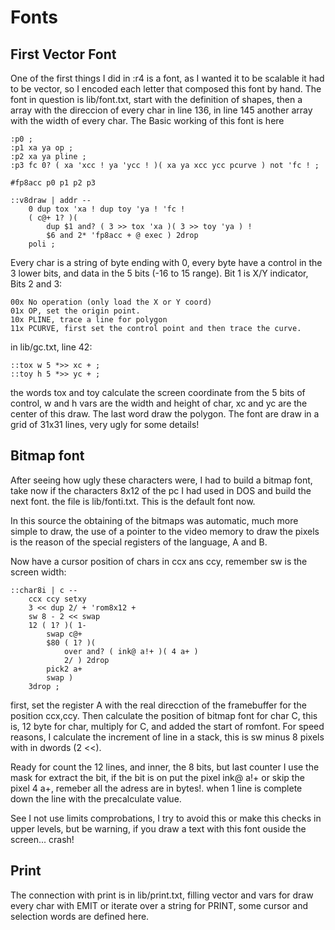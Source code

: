 # Fonts

## First Vector Font

One of the first things I did in :r4 is a font, as I wanted it to be scalable it had to be vector, so I encoded each letter that composed this font by hand. The font in question is lib/font.txt, start with the definition of shapes, then a array with the direccion of every char in line 136, in line 145 another array with the width of every char.
The Basic working of this font is here

```
:p0 ;
:p1 xa ya op ;
:p2 xa ya pline ;
:p3 fc 0? ( xa 'xcc ! ya 'ycc ! )( xa ya xcc ycc pcurve ) not 'fc ! ;

#fp8acc p0 p1 p2 p3

::v8draw | addr --
	0 dup tox 'xa ! dup toy 'ya ! 'fc !
	( c@+ 1? )(
		dup $1 and? ( 3 >> tox 'xa )( 3 >> toy 'ya ) !
		$6 and 2* 'fp8acc + @ exec ) 2drop
	poli ;
```

Every char is a string of byte ending with 0, every byte have a control in the 3 lower bits, and data in the 5 bits (-16 to 15 range). Bit 1 is X/Y indicator, Bits 2 and 3:
```
00x No operation (only load the X or Y coord)
01x OP, set the origin point.
10x PLINE, trace a line for polygon
11x PCURVE, first set the control point and then trace the curve.
```

in lib/gc.txt, line 42:
```
::tox w 5 *>> xc + ;
::toy h 5 *>> yc + ;
```

the words tox and toy calculate the screen coordinate from the 5 bits of control, w and h vars are the width and height of char, xc and yc are the center of this draw. The last word draw the polygon.
The font are draw in a grid of 31x31 lines, very ugly for some details!

## Bitmap font

After seeing how ugly these characters were, I had to build a bitmap font, take now if the characters 8x12 of the pc I had used in DOS and build the next font. the file is lib/fonti.txt. This is the default font now.

In this source the obtaining of the bitmaps was automatic, much more simple to draw, the use of a pointer to the video memory to draw the pixels is the reason of the special registers of the language, A and B.

Now have a cursor position of chars in ccx ans ccy, remember sw is the screen width:

```
::char8i | c --
	ccx ccy setxy
	3 << dup 2/ + 'rom8x12 +
	sw 8 - 2 << swap
	12 ( 1? )( 1-
		swap c@+
		$80 ( 1? )(
			over and? ( ink@ a!+ )( 4 a+ )
			2/ ) 2drop
		pick2 a+
		swap )
	3drop ;
```

first, set the register A with the real direcction of the framebuffer for the position ccx,ccy. Then calculate the position of bitmap font for char C, this is, 12 byte for char, multiply for C, and added the start of romfont.
For speed reasons, I calculate the increment of line in a stack, this is sw minus 8 pixels with in dwords (2 <<).

Ready for count the 12 lines, and inner, the 8 bits, but last counter I use the mask for extract the bit, if the bit is on put the pixel ink@ a!+ or skip the pixel 4 a+, remeber all the adress are in bytes!. when 1 line is complete down the line with the precalculate value.

See I not use limits comprobations, I try to avoid this or make this checks in upper levels, but be warning, if you draw a text with this font ouside the screen... crash!

## Print

The connection with print is in lib/print.txt, filling vector and vars for draw every char with EMIT or iterate over a string for PRINT, some cursor and selection words are defined here.
